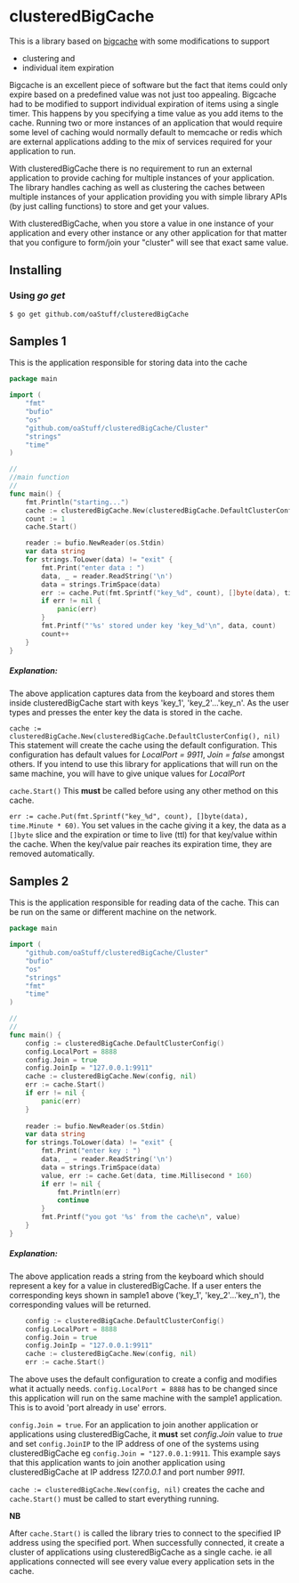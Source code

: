 clusteredBigCache
=================

This is a library based on [bigcache](https://github.com/allegro/bigcache) with some modifications to support
* clustering and
* individual item expiration

Bigcache is an excellent piece of software but the fact that items could only expire based on a predefined 
value was not just too appealing. Bigcache had to be modified to support individual expiration of items using
a single timer. This happens by you specifying a time value as you add items to the cache.
Running two or more instances of an application that would require some level of caching would normally
default to memcache or redis which are external applications adding to the mix of services required for your
application to run.

With clusteredBigCache there is no requirement to run an external application to provide caching for multiple
instances of your application. The library handles caching as well as clustering the caches between multiple
instances of your application providing you with simple library APIs (by just calling functions) to store and
get your values.

With clusteredBigCache, when you store a value in one instance of your application and every other instance 
or any other application for that matter that you configure to form/join your "cluster" will
see that exact same value.

## Installing

### Using *go get*

    $ go get github.com/oaStuff/clusteredBigCache

## Samples 1

This is the application responsible for storing data into the cache

```go
package main

import (
    "fmt"
    "bufio"
    "os"
    "github.com/oaStuff/clusteredBigCache/Cluster"
    "strings"
    "time"
)

//
//main function
//
func main() {
    fmt.Println("starting...")
    cache := clusteredBigCache.New(clusteredBigCache.DefaultClusterConfig(), nil)
    count := 1
    cache.Start()

    reader := bufio.NewReader(os.Stdin)
    var data string
    for strings.ToLower(data) != "exit" {
        fmt.Print("enter data : ")
        data, _ = reader.ReadString('\n')
        data = strings.TrimSpace(data)
        err := cache.Put(fmt.Sprintf("key_%d", count), []byte(data), time.Minute * 60)
        if err != nil {
            panic(err)
       	}
       	fmt.Printf("'%s' stored under key 'key_%d'\n", data, count)
       	count++
   	}
}

```

##### Explanation:

The above application captures data from the keyboard and stores them inside clusteredBigCache
start with keys 'key_1', 'key_2'...'key_n'. As the user types and presses the enter key the data is stored in 
the cache.

`cache := clusteredBigCache.New(clusteredBigCache.DefaultClusterConfig(), nil)`
This statement will create the cache using the default configuration. This configuration has default 
values for *LocalPort = 9911*, *Join = false* amongst others. If you intend to use this library for applications
that will run on the same machine, you will have to give unique values for *LocalPort*

`cache.Start()` This **must** be called before using any other method on this cache.

`err := cache.Put(fmt.Sprintf("key_%d", count), []byte(data), time.Minute * 60)`. You set values in the cache
giving it a key, the data as a `[]byte` slice and the expiration or time to live (ttl) for that key/value within the cache.
When the key/value pair reaches its expiration time, they are removed automatically.


## Samples 2

This is the application responsible for reading data of the cache. This can be run on the same or different machine
on the network.

```go
package main

import (
    "github.com/oaStuff/clusteredBigCache/Cluster"
    "bufio"
    "os"
    "strings"
    "fmt"
    "time"
)

//
//
func main() {
    config := clusteredBigCache.DefaultClusterConfig()
    config.LocalPort = 8888
    config.Join = true
    config.JoinIp = "127.0.0.1:9911"
    cache := clusteredBigCache.New(config, nil)
    err := cache.Start()
    if err != nil {
        panic(err)
    }
    
    reader := bufio.NewReader(os.Stdin)
    var data string
    for strings.ToLower(data) != "exit" {
        fmt.Print("enter key : ")
        data, _ = reader.ReadString('\n')
        data = strings.TrimSpace(data)
        value, err := cache.Get(data, time.Millisecond * 160)
        if err != nil {
            fmt.Println(err)
            continue
        }
        fmt.Printf("you got '%s' from the cache\n", value)
    }
}

```

##### Explanation:

The above application reads a string from the keyboard which should represent a key for a value in clusteredBigCache.
If a user enters the corresponding keys shown in sample1 above ('key_1', 'key_2'...'key_n'), the corresponding values
will be returned.

```go
    config := clusteredBigCache.DefaultClusterConfig()
    config.LocalPort = 8888
    config.Join = true
    config.JoinIp = "127.0.0.1:9911"
    cache := clusteredBigCache.New(config, nil)
    err := cache.Start()
```

The above uses the default configuration to create a config and modifies what it actually needs.
`config.LocalPort = 8888` has to be changed since this application will run on the same machine with the sample1 
application. This is to avoid 'port already in use' errors. 

`config.Join = true`. For an application to join another
application or applications using clusteredBigCache, it **must** set *config.Join* value to *true* and set `config.JoinIP` to 
the IP address of one of the systems using clusteredBigCache eg `config.Join = "127.0.0.1:9911`. This example says that this application 
wants to join another application using clusteredBigCache at IP address *127.0.0.1* and port number *9911*.

`cache := clusteredBigCache.New(config, nil)` creates the cache and `cache.Start()` must be called to start everything running.

**NB**

After `cache.Start()` is called the library tries to connect to the specified IP address using the specified port. 
When successfully connected, it create a cluster of applications using clusteredBigCache as a single cache. ie all applications connected will see every value 
every application sets in the cache.





